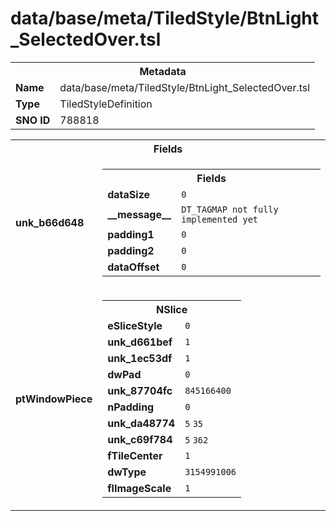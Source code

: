 <h1>data/base/meta/TiledStyle/BtnLight_SelectedOver.tsl</h1><table><tr><th colspan="100%">Metadata</th></tr><tr><td><b>Name</b></td><td>data/base/meta/TiledStyle/BtnLight_SelectedOver.tsl</td></tr><tr><td><b>Type</b></td><td>TiledStyleDefinition</td></tr><tr><td><b>SNO ID</b></td><td>788818</td></tr></table>

<table><tr><th colspan="100%">Fields</th></tr><tr><td><b>unk_b66d648</b></td><td><table><tr><th colspan="100%">Fields</th></tr><tr><td><b>dataSize</b></td><td><code>0</code></td></tr><tr><td><b>__message__</b></td><td><code>DT_TAGMAP not fully implemented yet</code></td></tr><tr><td><b>padding1</b></td><td><code>0</code></td></tr><tr><td><b>padding2</b></td><td><code>0</code></td></tr><tr><td><b>dataOffset</b></td><td><code>0</code></td></tr></table>

</td></tr><tr><td><b>ptWindowPiece</b></td><td><table><tr><th colspan="100%">NSlice</th></tr><tr><td><b>eSliceStyle</b></td><td><code>0</code></td></tr><tr><td><b>unk_d661bef</b></td><td><code>1</code></td></tr><tr><td><b>unk_1ec53df</b></td><td><code>1</code></td></tr><tr><td><b>dwPad</b></td><td><code>0</code></td></tr><tr><td><b>unk_87704fc</b></td><td><code>845166400</code></td></tr><tr><td><b>nPadding</b></td><td><code>0</code></td></tr><tr><td><b>unk_da48774</b></td><td><code>5</code>
<code>35</code>
</td></tr><tr><td><b>unk_c69f784</b></td><td><code>5</code>
<code>362</code>
</td></tr><tr><td><b>fTileCenter</b></td><td><code>1</code></td></tr><tr><td><b>dwType</b></td><td><code>3154991006</code></td></tr><tr><td><b>flImageScale</b></td><td><code>1</code></td></tr></table>


</td></tr></table>


